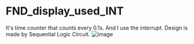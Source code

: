 # FND_display_used_INT
It's time counter that counts every 0.1s. And I use the interrupt. Design is made by Sequential Logic Circuit. 
![image](https://user-images.githubusercontent.com/82801399/195050969-92eaea44-d80d-4380-843f-4733b7c43939.png)
